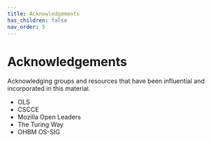 ```yaml
---
title: Acknowledgements
has_children: false
nav_order: 5
---
```


# Acknowledgements
Acknowledging groups and resources that have been influential and incorporated in this material.

- OLS
- CSCCE
- Mozilla Open Leaders
- The Turing Way
- OHBM OS-SIG
